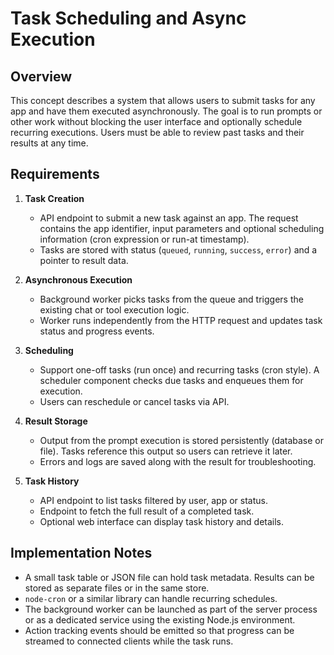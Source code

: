 # Task Scheduling and Async Execution

## Overview

This concept describes a system that allows users to submit tasks for any app and have them executed asynchronously. The goal is to run prompts or other work without blocking the user interface and optionally schedule recurring executions. Users must be able to review past tasks and their results at any time.

## Requirements

1. **Task Creation**
   - API endpoint to submit a new task against an app. The request contains the app identifier, input parameters and optional scheduling information (cron expression or run-at timestamp).
   - Tasks are stored with status (`queued`, `running`, `success`, `error`) and a pointer to result data.

2. **Asynchronous Execution**
   - Background worker picks tasks from the queue and triggers the existing chat or tool execution logic.
   - Worker runs independently from the HTTP request and updates task status and progress events.

3. **Scheduling**
   - Support one-off tasks (run once) and recurring tasks (cron style). A scheduler component checks due tasks and enqueues them for execution.
   - Users can reschedule or cancel tasks via API.

4. **Result Storage**
   - Output from the prompt execution is stored persistently (database or file). Tasks reference this output so users can retrieve it later.
   - Errors and logs are saved along with the result for troubleshooting.

5. **Task History**
   - API endpoint to list tasks filtered by user, app or status.
   - Endpoint to fetch the full result of a completed task.
   - Optional web interface can display task history and details.

## Implementation Notes

- A small task table or JSON file can hold task metadata. Results can be stored as separate files or in the same store.
- `node-cron` or a similar library can handle recurring schedules.
- The background worker can be launched as part of the server process or as a dedicated service using the existing Node.js environment.
- Action tracking events should be emitted so that progress can be streamed to connected clients while the task runs.
